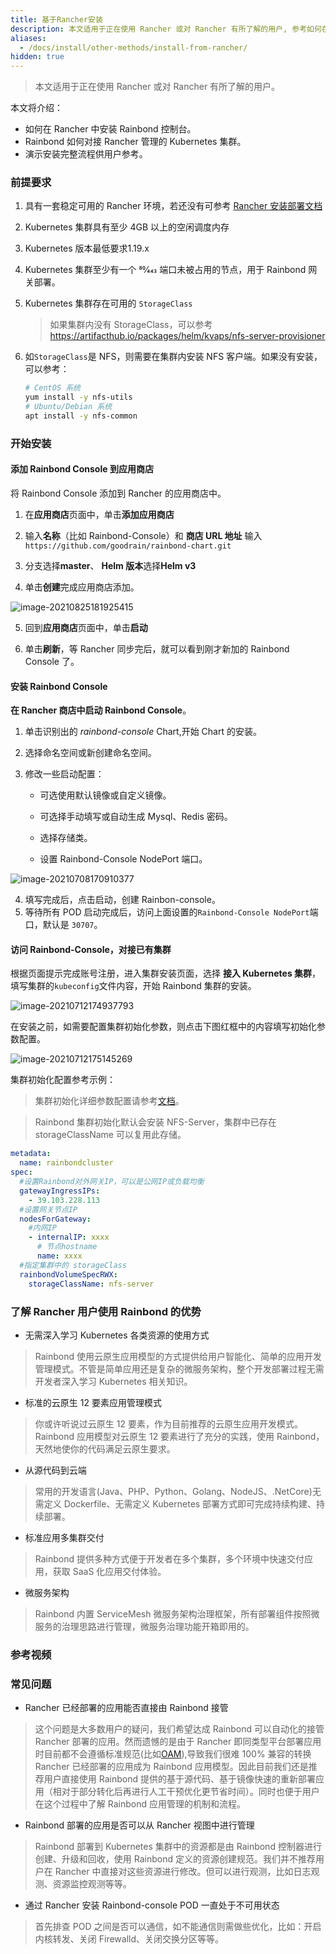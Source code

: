 ```yaml
---
title: 基于Rancher安装
description: 本文适用于正在使用 Rancher 或对 Rancher 有所了解的用户, 参考如何在 Rancher 中安装 Rainbond 控制台。
aliases:
  - /docs/install/other-methods/install-from-rancher/
hidden: true
---
```


> 本文适用于正在使用 Rancher 或对 Rancher 有所了解的用户。

本文将介绍：

- 如何在 Rancher 中安装 Rainbond 控制台。
- Rainbond 如何对接 Rancher 管理的 Kubernetes 集群。
- 演示安装完整流程供用户参考。

### 前提要求

1. 具有一套稳定可用的 Rancher 环境，若还没有可参考 [Rancher 安装部署文档](https://rancher.com/docs/rancher/v2.x/en/installation/)

2. Kubernetes 集群具有至少 4GB 以上的空闲调度内存

3. Kubernetes 版本最低要求1.19.x

4. Kubernetes 集群至少有一个 80⁄443 端口未被占用的节点，用于 Rainbond 网关部署。

5. Kubernetes 集群存在可用的 `StorageClass`

   > 如果集群内没有 StorageClass，可以参考 https://artifacthub.io/packages/helm/kvaps/nfs-server-provisioner

6. 如`StorageClass`是 NFS，则需要在集群内安装 NFS 客户端。如果没有安装，可以参考：

   ```bash
   # CentOS 系统
   yum install -y nfs-utils
   # Ubuntu/Debian 系统
   apt install -y nfs-common
   ```

### 开始安装

#### 添加 Rainbond Console 到应用商店

将 Rainbond Console 添加到 Rancher 的应用商店中。

1. 在**应用商店**页面中，单击**添加应用商店**

2. 输入**名称**（比如 Rainbond-Console）和 **商店 URL 地址** 输入 `https://github.com/goodrain/rainbond-chart.git`

3. 分支选择**master**、 **Helm 版本**选择**Helm v3**

4. 单击**创建**完成应用商店添加。

![image-20210825181925415](https://i.loli.net/2021/08/25/curg1wEBOl5NdC7.png)

5. 回到**应用商店**页面中，单击**启动**

6. 单击**刷新**，等 Rancher 同步完后，就可以看到刚才新加的 Rainbond Console 了。

#### 安装 Rainbond Console

**在 Rancher 商店中启动 Rainbond Console**。

1. 单击识别出的 _rainbond-console_ Chart,开始 Chart 的安装。

2. 选择命名空间或新创建命名空间。

3. 修改一些启动配置：

   - 可选使用默认镜像或自定义镜像。

   - 可选择手动填写或自动生成 Mysql、Redis 密码。
   - 选择存储类。
   - 设置 Rainbond-Console NodePort 端口。

![image-20210708170910377](https://i.loli.net/2021/07/12/6sfmoyQ4i2cZK8a.png)

4. 填写完成后，点击启动，创建 Rainbon-console。
5. 等待所有 POD 启动完成后，访问上面设置的`Rainbond-Console NodePort`端口，默认是 `30707`。

#### 访问 Rainbond-Console，对接已有集群

根据页面提示完成账号注册，进入集群安装页面，选择 **接入 Kubernetes 集群**，填写集群的`kubeconfig`文件内容，开始 Rainbond 集群的安装。

![image-20210712174937793](https://i.loli.net/2021/07/12/gHe6PSjzdGK5Lia.png)

在安装之前，如需要配置集群初始化参数，则点击下图红框中的内容填写初始化参数配置。

![image-20210712175145269](https://i.loli.net/2021/07/12/8LxNWSf9gbXiEJ6.png)

集群初始化配置参考示例：

> 集群初始化详细参数配置请参考[文档](https://www.rainbond.com/docs/user-operations/cluster-manage/init-region/)。

> Rainbond 集群初始化默认会安装 NFS-Server，集群中已存在 storageClassName 可以复用此存储。

```yaml
metadata:
  name: rainbondcluster
spec:
  #设置Rainbond对外网关IP，可以是公网IP或负载均衡
  gatewayIngressIPs:
    - 39.103.228.113
  #设置网关节点IP
  nodesForGateway:
    #内网IP
    - internalIP: xxxx
      # 节点hostname
      name: xxxx
  #指定集群中的 storageClass
  rainbondVolumeSpecRWX:
    storageClassName: nfs-server
```

### 了解 Rancher 用户使用 Rainbond 的优势

- 无需深入学习 Kubernetes 各类资源的使用方式

> Rainbond 使用云原生应用模型的方式提供给用户智能化、简单的应用开发管理模式。不管是简单应用还是复杂的微服务架构，整个开发部署过程无需开发者深入学习 Kubernetes 相关知识。

- 标准的云原生 12 要素应用管理模式

> 你或许听说过云原生 12 要素，作为目前推荐的云原生应用开发模式。Rainbond 应用模型对云原生 12 要素进行了充分的实践，使用 Rainbond，天然地使你的代码满足云原生要求。

- 从源代码到云端

> 常用的开发语言(Java、PHP、Python、Golang、NodeJS、.NetCore)无需定义 Dockerfile、无需定义 Kubernetes 部署方式即可完成持续构建、持续部署。

- 标准应用多集群交付

> Rainbond 提供多种方式便于开发者在多个集群，多个环境中快速交付应用，获取 SaaS 化应用交付体验。

- 微服务架构

> Rainbond 内置 ServiceMesh 微服务架构治理框架，所有部署组件按照微服务的治理思路进行管理，微服务治理功能开箱即用的。

### 参考视频

<bibili-video src="//player.bilibili.com/player.html?aid=846645893&bvid=BV1a54y1n7Ch&cid=368992863&page=1" href="https://www.bilibili.com/video/BV1a54y1n7Ch/" title="基于Rancher安装Rainbond" />

### 常见问题

- Rancher 已经部署的应用能否直接由 Rainbond 接管

> 这个问题是大多数用户的疑问，我们希望达成 Rainbond 可以自动化的接管 Rancher 部署的应用。然而遗憾的是由于 Rancher 即同类型平台部署应用时目前都不会遵循标准规范(比如[OAM](https://oam.dev/)),导致我们很难 100% 兼容的转换 Rancher 已经部署的应用成为 Rainbond 应用模型。因此目前我们还是推荐用户直接使用 Rainbond 提供的基于源代码、基于镜像快速的重新部署应用（相对于部分转化后再进行人工干预优化更节省时间）。同时也便于用户在这个过程中了解 Rainbond 应用管理的机制和流程。

- Rainbond 部署的应用是否可以从 Rancher 视图中进行管理

> Rainbond 部署到 Kubernetes 集群中的资源都是由 Rainbond 控制器进行创建、升级和回收，使用 Rainbond 定义的资源创建规范。我们并不推荐用户在 Rancher 中直接对这些资源进行修改。但可以进行观测，比如日志观测、资源监控观测等等。

- 通过 Rancher 安装 Rainbond-console POD 一直处于不可用状态

> 首先排查 POD 之间是否可以通信，如不能通信则需做些优化，比如：开启内核转发、关闭 Firewalld、关闭交换分区等等。

